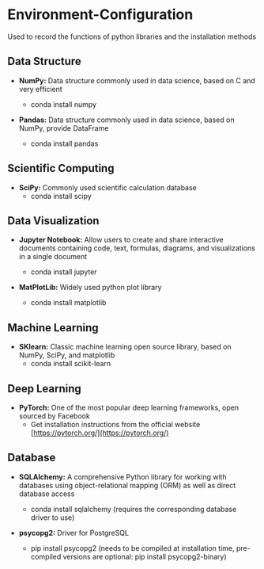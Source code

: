 # Environment-Configuration
Used to record the functions of python libraries and the installation methods

## Data Structure
* **NumPy:** Data structure commonly used in data science, based on C and very efficient
  * conda install numpy

* **Pandas:** Data structure commonly used in data science, based on NumPy, provide DataFrame
  * conda install pandas

## Scientific Computing
* **SciPy:** Commonly used scientific calculation database
  * conda install scipy
    
## Data Visualization
* **Jupyter Notebook:** Allow users to create and share interactive documents containing code, text, formulas, diagrams, and visualizations in a single document
  * conda install jupyter
    
* **MatPlotLib:** Widely used python plot library
  * conda install matplotlib
  
## Machine Learning
* **SKlearn:** Classic machine learning open source library, based on NumPy, SciPy, and matplotlib 
  * conda install scikit-learn

## Deep Learning
* **PyTorch:** One of the most popular deep learning frameworks, open sourced by Facebook
  * Get installation instructions from the official website [https://pytorch.org/](https://pytorch.org/)

## Database
* **SQLAlchemy:** A comprehensive Python library for working with databases using object-relational mapping (ORM) as well as direct database access
  * conda install sqlalchemy (requires the corresponding database driver to use)
 
* **psycopg2:** Driver for PostgreSQL
  * pip install psycopg2 (needs to be compiled at installation time, pre-compiled versions are optional: pip install psycopg2-binary)

